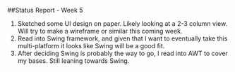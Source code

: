 ##Status Report - Week 5

1. Sketched some UI design on paper. Likely looking at a 2-3 column view. Will try to make a wireframe or similar this coming week.
1. Read into Swing framework, and given that I want to eventually take this multi-platform it looks like Swing will be a good fit.
1. After deciding Swing is probably the way to go, I read into AWT to cover my bases. Still leaning towards Swing.